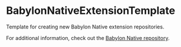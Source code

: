 # BabylonNativeExtensionTemplate
Template for creating new Babylon Native extension repositories.

For additional information, check out the [Babylon Native repository](https://github.com/BabylonJS/BabylonNative).
